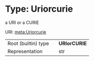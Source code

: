 
# Type: Uriorcurie


a URI or a CURIE

URI: [meta:Uriorcurie](https://w3id.org/linkml/Uriorcurie)

|  |  |  |
| --- | --- | --- |
| Root (builtin) type | | **URIorCURIE** |
| Representation | | str |
